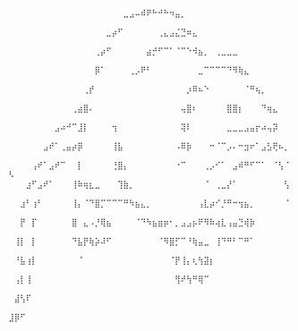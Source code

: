 ⠀⠀⠀⠀⠀⠀⠀⠀⠀⠀⠀⠀⠀⠀⠀⠀⠀⠀⠀⠀⣀⣠⠤⠾⠟⠓⠚⠓⠲⣤⡀⠀⠀⠀⠀⠀⠀⠀⠀⠀⠀⠀⠀⠀⠀⠀⠀⠀⠀⠀
⠀⠀⠀⠀⠀⠀⠀⠀⠀⠀⠀⠀⠀⠀⠀⠀⠀⣀⡴⠋⠀⠀⠀⠀⠀⠀⢀⣄⣠⣌⣙⠶⣄⠀⠀⠀⠀⠀⠀⠀⠀⠀⠀⠀⠀⠀⠀⠀⠀⠀
⠀⠀⠀⠀⠀⠀⠀⠀⠀⠀⠀⠀⠀⠀⠀⢀⡴⠋⠀⠀⠀⠀⠀⠀⣴⡚⠋⠉⠁⠈⠉⠑⠺⣦⡀⠀⢀⣀⣀⣀⠀⠀⠀⠀⠀⠀⠀⠀⠀⠀
⠀⠀⠀⠀⠀⠀⠀⠀⠀⠀⠀⠀⠀⠀⠀⡿⠁⠀⠀⠀⠀⢀⡠⠟⠃⠀⠀⠀⠀⠀⠀⠀⠀⣀⠉⠉⠉⠉⠙⠻⢷⣄⠀⠀⠀⠀⠀⠀⠀⠀
⠀⠀⠀⠀⠀⠀⠀⠀⠀⠀⠀⠀⠀⢀⡞⠀⠀⠀⠀⠀⠀⠀⠀⠀⠀⠀⠀⠀⠀⠀⠀⡰⠿⠦⠑⠀⠀⠀⠀⠀⠀⠈⠛⢦⡀⠀⠀⠀⠀⠀
⠀⠀⠀⠀⠀⠀⠀⠀⠀⠀⠀⢀⣴⣿⠄⠀⠀⠀⠀⠀⠀⠀⠀⠀⠀⠀⠀⠀⠀⠀⢤⣿⠆⠀⠀⠀⠀⠀⣿⣿⡆⠀⠀⠀⠙⢶⣄⠀⠀⠀
⠀⠀⠀⠀⠀⠀⠀⠀⣠⠴⠚⠉⣸⡇⠀⠀⠀⠀⢲⠀⠀⠀⠀⠀⠀⠀⠀⠀⠀⠀⢽⠇⠀⠀⠀⠀⠀⠀⣀⣀⣀⣠⣤⡖⠴⢤⡽⠀⠀⠀
⠀⠀⠀⠀⠀⠀⣠⠞⠁⢀⣤⡴⡿⠀⠀⠀⠀⠀⢸⣧⠀⠀⠀⠀⠀⠀⠀⠀⠀⠠⠿⡷⠀⠀⠀⠒⠈⠉⡠⠄⠒⣲⠖⠁⣠⣣⢟⠦⡀⠀
⠀⠀⠀⠀⢠⠞⠁⣠⠞⠉⠀⠀⡇⠀⠀⠀⠀⠀⢘⣿⡄⠀⠀⠀⠀⠀⠀⠀⠀⠐⠉⠀⠀⠀⢀⡠⠊⠁⠀⣠⠾⠛⠋⠉⠁⠀⠈⢣⠈⠣
⠀⠀⠀⣰⠋⣠⠞⠁⠀⠀⠀⢸⠷⢶⣆⣀⠀⠀⠀⢹⣷⡀⠀⠀⠀⠀⠀⠀⠀⠀⠀⠀⠀⠀⠈⠀⢀⣀⡜⠁⠀⠀⠀⠀⠀⠀⠀⠀⢣⠀
⠀⠀⣰⠃⢰⠃⠀⠀⠀⠀⠀⢸⡄⠈⠙⣿⡉⠉⠉⠉⠛⠳⣦⣄⡀⠀⠀⠀⠀⠀⠀⠀⠀⢠⣇⡴⠊⡘⠛⠒⢲⣦⡀⠀⠀⠀⠀⠀⠈⠀
⠀⠀⡟⠀⡏⠀⠀⠀⠀⠀⠀⣿⠀⣄⠠⡘⢿⣦⠀⠀⠀⠀⠈⠙⠳⣦⣶⡶⠂⡀⣠⣠⡦⠟⠻⠷⢴⣇⢠⣤⣙⢾⡷⠀⠀⠀⠀⠀⠀⠀
⠀⢸⡇⠀⡇⠀⠀⠀⠀⠀⠀⠙⣧⡟⢷⡵⠼⠋⠀⠀⠀⠀⠀⠀⠀⠀⠈⠻⣿⡋⠉⠘⢷⣤⣀⠀⢸⠙⠛⠃⠉⠛⠁⠀⠀⠀⠀⠀⠀⠀
⠀⠘⣧⢰⡇⠀⠀⠀⠀⠀⠀⠀⠈⠀⠀⠀⠀⠀⠀⠀⠀⠀⠀⠀⠀⠀⠀⠀⠈⡟⢸⡄⢆⢳⣽⡆⠀⠀⠀⠀⠀⠀⠀⠀⠀⠀⠀⠀⠀⠀
⠀⢠⡇⢸⠀⠀⠀⠀⠀⠀⠀⠀⠀⠀⠀⠀⠀⠀⠀⠀⠀⠀⠀⠀⠀⠀⠀⠀⠀⢻⠞⢳⠛⢿⠉⠀⠀⠀⠀⠀⠀⠀⠀⠀⠀⠀⠀⠀⠀⠀
⠀⣼⢣⠏⠀⠀⠀⠀⠀⠀⠀⠀⠀⠀⠀⠀⠀⠀⠀⠀⠀⠀⠀⠀⠀⠀⠀⠀⠀⠀⠀⠀⠀⠀⠀⠀⠀⠀⠀⠀⠀⠀⠀⠀⠀⠀⠀⠀⠀⠀
⣸⡿⠋⠀⠀⠀⠀⠀⠀⠀⠀⠀⠀⠀⠀⠀⠀⠀⠀⠀⠀⠀⠀⠀⠀⠀⠀⠀⠀⠀⠀⠀⠀⠀⠀⠀⠀⠀⠀⠀⠀⠀⠀⠀⠀⠀⠀⠀⠀⠀
